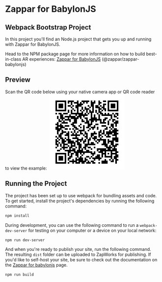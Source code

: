 # Zappar for BabylonJS
## Webpack Bootstrap Project

In this project you'll find an Node.js project that gets you up and running with Zappar for BabylonJS.

Head to the NPM package page for more information on how to build best-in-class AR experiences: [Zappar for BabylonJS](https://www.npmjs.com/package/@zappar/zappar-babylonjs) (@zappar/zappar-babylonjs)

## Preview
Scan the QR code below using your native camera app or QR code reader to view the example:
​
![Preview QR Code"](preview-qr-code.png)

## Running the Project

The project has been set up to use webpack for bundling assets and code. To get started, install the project's dependencies by running the following command:
```bash
npm install
```

During development, you can use the following command to run a `webpack-dev-server` for testing on your computer or a device on your local network:
```bash
npm run dev-server
```

And when you're ready to publish your site, run the following command. The resulting `dist` folder can be uploaded to ZapWorks for publishing. If you'd like to self-host your site, be sure to check out the documentation on the [Zappar for babylonjs](https://www.npmjs.com/package/@zappar/zappar-babylonjs) page.
```bash
npm run build
```
